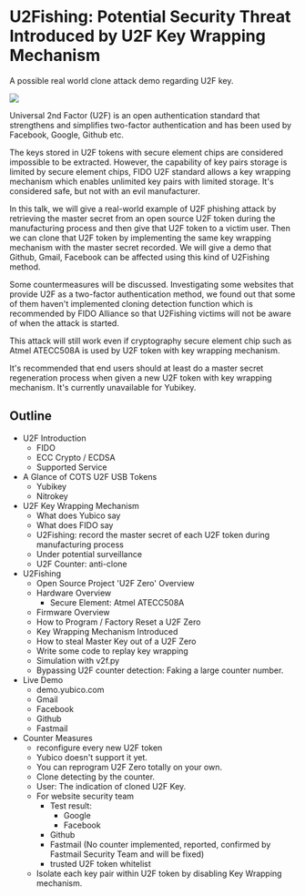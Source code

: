 # U2Fishing: Potential Security Threat Introduced by U2F Key Wrapping Mechanism

A possible real world clone attack demo regarding U2F key.


[![](https://img.youtube.com/vi/axKrtrOTfcY/0.jpg)](https://www.youtube.com/watch?v=axKrtrOTfcY)


Universal 2nd Factor (U2F) is an open authentication standard that strengthens and simplifies two-factor authentication and has been used by Facebook, Google, Github etc.

The keys stored in U2F tokens with secure element chips are considered impossible to be extracted. However, the capability of key pairs storage is limited by secure element chips, FIDO U2F standard allows a key wrapping mechanism which enables unlimited key pairs with limited storage. It's considered safe, but not with an evil manufacturer.

In this talk, we will give a real-world example of U2F phishing attack by retrieving the master secret from an open source U2F token during the manufacturing process and then give that U2F token to a victim user. Then we can clone that U2F token by implementing the same key wrapping mechanism with the master secret recorded. We will give a demo that Github, Gmail, Facebook can be affected using this kind of U2Fishing method.

Some countermeasures will be discussed. Investigating some websites that provide U2F as a two-factor authentication method, we found out that some of them haven't implemented cloning detection function which is recommended by FIDO Alliance so that U2Fishing victims will not be aware of when the attack is started.

This attack will still work even if cryptography secure element chip such as Atmel ATECC508A is used by U2F token with key wrapping mechanism.

It's recommended that end users should at least do a master secret regeneration process when given a new U2F token with key wrapping mechanism. It's currently unavailable for Yubikey.

## Outline

- U2F Introduction
  - FIDO
  - ECC Crypto / ECDSA
  - Supported Service
- A Glance of COTS U2F USB Tokens
  - Yubikey
  - Nitrokey
- U2F Key Wrapping Mechanism
  - What does Yubico say
  - What does FIDO say
  - U2Fishing: record the master secret of each U2F token during manufacturing process
  - Under potential surveillance
  - U2F Counter: anti-clone
- U2Fishing
  - Open Source Project 'U2F Zero' Overview
  - Hardware Overview
    - Secure Element: Atmel ATECC508A
  - Firmware Overview
  - How to Program / Factory Reset a U2F Zero
  - Key Wrapping Mechanism Introduced
  - How to steal Master Key out of a U2F Zero
  - Write some code to replay key wrapping
  - Simulation with v2f.py
  - Bypassing U2F counter detection: Faking a large counter number.
- Live Demo
  - demo.yubico.com
  - Gmail
  - Facebook
  - Github
  - Fastmail
- Counter Measures
  - reconfigure every new U2F token
  - Yubico doesn't support it yet.
  - You can reprogram U2F Zero totally on your own.
  - Clone detecting by the counter.
  - User: The indication of cloned U2F Key.
  - For website security team
    - Test result:
      - Google
      - Facebook
    - Github
    - Fastmail (No counter implemented, reported, confirmed by Fastmail Security Team and will be fixed)
    - trusted U2F token whitelist
  - Isolate each key pair within U2F token by disabling Key Wrapping mechanism.
  


